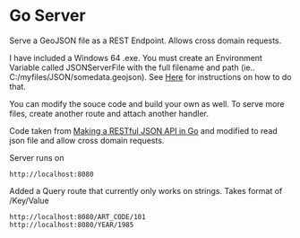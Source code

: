 # Go Server

Serve a GeoJSON file as a REST Endpoint. Allows cross domain requests.

I have included a Windows 64 .exe. You must create an Environment Variable called JSONServerFile with the full filename and path (ie.. C:/myfiles/JSON/somedata.geojson). See [Here](http://www.computerhope.com/issues/ch000549.htm) for instructions on how to do that.

You can modify the souce code and build your own as well.
To serve more files, create another route and attach another handler.

Code taken from [Making a RESTful JSON API in Go](http:////thenewstack.io/make-a-restful-json-api-go/) and modified to read json file and allow cross domain requests.

Server runs on
```
http://localhost:8080
```
Added a Query route that currently only works on strings. Takes format of /Key/Value
```
http://localhost:8080/ART_CODE/101
http://localhost:8080/YEAR/1985
```
